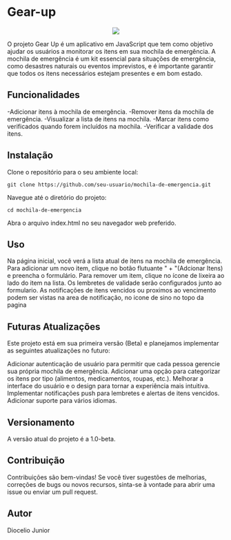 # Gear-up

<p align="center">
<img src="http://img.shields.io/static/v1?label=STATUS&message=EM%20DESENVOLVIMENTO&color=GREEN&style=for-the-badge"/>
</p>

O projeto Gear Up é um aplicativo em JavaScript que tem como objetivo ajudar os usuários a monitorar os itens em sua mochila de emergência. A mochila de emergência é um kit essencial para situações de emergência, como desastres naturais ou eventos imprevistos, e é importante garantir que todos os itens necessários estejam presentes e em bom estado.

## Funcionalidades
-Adicionar itens à mochila de emergência.
-Remover itens da mochila de emergência.
-Visualizar a lista de itens na mochila.
-Marcar itens como verificados quando forem incluídos na mochila.
-Verificar a validade dos itens.

## Instalação
Clone o repositório para o seu ambiente local:
```
git clone https://github.com/seu-usuario/mochila-de-emergencia.git
```
Navegue até o diretório do projeto:

```
cd mochila-de-emergencia
```

Abra o arquivo index.html no seu navegador web preferido.

## Uso
Na página inicial, você verá a lista atual de itens na mochila de emergência.
Para adicionar um novo item, clique no botão flutuante " + "(Adcionar Itens) e preencha o formulário.
Para remover um item, clique no ícone de lixeira ao lado do item na lista.
Os lembretes de validade serão configurados junto ao formulario.
As notificações de itens vencidos ou proximos ao vencimento podem ser vistas na area de notificação, no icone de sino no topo da pagina

## Futuras Atualizações
Este projeto está em sua primeira versão (Beta) e planejamos implementar as seguintes atualizações no futuro:

Adicionar autenticação de usuário para permitir que cada pessoa gerencie sua própria mochila de emergência.
Adicionar uma opção para categorizar os itens por tipo (alimentos, medicamentos, roupas, etc.).
Melhorar a interface do usuário e o design para tornar a experiência mais intuitiva.
Implementar notificações push para lembretes e alertas de itens vencidos.
Adicionar suporte para vários idiomas.

## Versionamento
A versão atual do projeto é a 1.0-beta.

## Contribuição
Contribuições são bem-vindas! Se você tiver sugestões de melhorias, correções de bugs ou novos recursos, sinta-se à vontade para abrir uma issue ou enviar um pull request.

## Autor
Diocelio Junior
